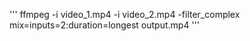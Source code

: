 '''
ffmpeg -i video_1.mp4 -i video_2.mp4 -filter_complex mix=inputs=2:duration=longest output.mp4
'''
